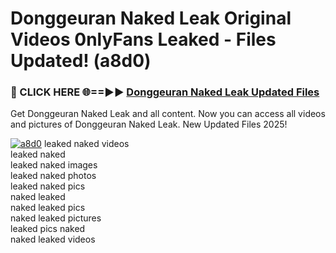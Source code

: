 # Donggeuran Naked Leak Original Videos 0nlyFans Leaked - Files Updated! (a8d0)

<h3>🔴 CLICK HERE 🌐==►► <a href="https://tinyurl.com/up5wt9bj" rel="nofollow">Donggeuran Naked Leak Updated Files</a></h3>

Get Donggeuran Naked Leak and all content. Now you can access all videos and pictures of Donggeuran Naked Leak. New Updated Files 2025!

[![a8d0](https://i.imgur.com/ABiUzMV.gif)](https://tinyurl.com/up5wt9bj)
leaked naked videos<br>
leaked naked<br>
leaked naked images<br>
leaked naked photos<br>
leaked naked pics<br>
naked leaked<br>
naked leaked pics<br>
naked leaked pictures<br>
leaked pics naked<br>
naked leaked videos